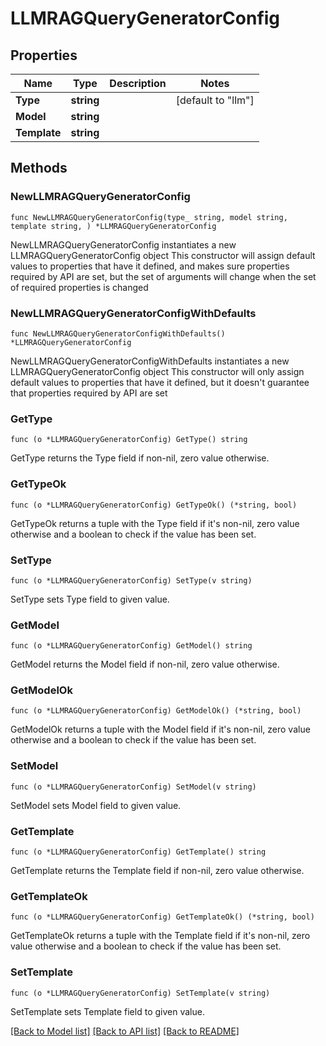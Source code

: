 # LLMRAGQueryGeneratorConfig

## Properties

Name | Type | Description | Notes
------------ | ------------- | ------------- | -------------
**Type** | **string** |  | [default to "llm"]
**Model** | **string** |  | 
**Template** | **string** |  | 

## Methods

### NewLLMRAGQueryGeneratorConfig

`func NewLLMRAGQueryGeneratorConfig(type_ string, model string, template string, ) *LLMRAGQueryGeneratorConfig`

NewLLMRAGQueryGeneratorConfig instantiates a new LLMRAGQueryGeneratorConfig object
This constructor will assign default values to properties that have it defined,
and makes sure properties required by API are set, but the set of arguments
will change when the set of required properties is changed

### NewLLMRAGQueryGeneratorConfigWithDefaults

`func NewLLMRAGQueryGeneratorConfigWithDefaults() *LLMRAGQueryGeneratorConfig`

NewLLMRAGQueryGeneratorConfigWithDefaults instantiates a new LLMRAGQueryGeneratorConfig object
This constructor will only assign default values to properties that have it defined,
but it doesn't guarantee that properties required by API are set

### GetType

`func (o *LLMRAGQueryGeneratorConfig) GetType() string`

GetType returns the Type field if non-nil, zero value otherwise.

### GetTypeOk

`func (o *LLMRAGQueryGeneratorConfig) GetTypeOk() (*string, bool)`

GetTypeOk returns a tuple with the Type field if it's non-nil, zero value otherwise
and a boolean to check if the value has been set.

### SetType

`func (o *LLMRAGQueryGeneratorConfig) SetType(v string)`

SetType sets Type field to given value.


### GetModel

`func (o *LLMRAGQueryGeneratorConfig) GetModel() string`

GetModel returns the Model field if non-nil, zero value otherwise.

### GetModelOk

`func (o *LLMRAGQueryGeneratorConfig) GetModelOk() (*string, bool)`

GetModelOk returns a tuple with the Model field if it's non-nil, zero value otherwise
and a boolean to check if the value has been set.

### SetModel

`func (o *LLMRAGQueryGeneratorConfig) SetModel(v string)`

SetModel sets Model field to given value.


### GetTemplate

`func (o *LLMRAGQueryGeneratorConfig) GetTemplate() string`

GetTemplate returns the Template field if non-nil, zero value otherwise.

### GetTemplateOk

`func (o *LLMRAGQueryGeneratorConfig) GetTemplateOk() (*string, bool)`

GetTemplateOk returns a tuple with the Template field if it's non-nil, zero value otherwise
and a boolean to check if the value has been set.

### SetTemplate

`func (o *LLMRAGQueryGeneratorConfig) SetTemplate(v string)`

SetTemplate sets Template field to given value.



[[Back to Model list]](../README.md#documentation-for-models) [[Back to API list]](../README.md#documentation-for-api-endpoints) [[Back to README]](../README.md)


